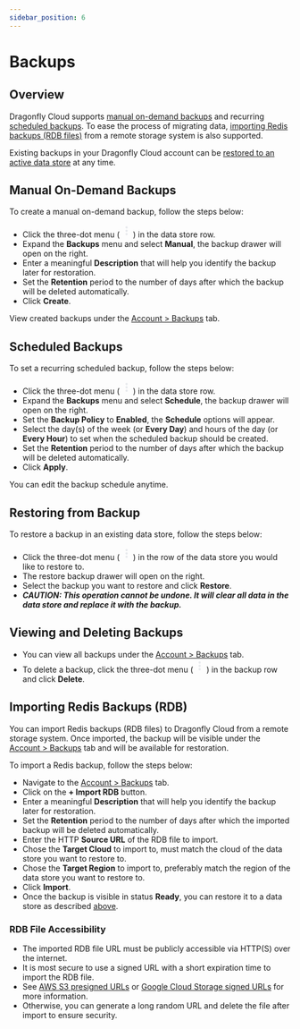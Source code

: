 ```yaml
---
sidebar_position: 6
---
```


# Backups

## Overview

Dragonfly Cloud supports [manual on-demand backups](#manual-on-demand-backups) and recurring [scheduled backups](#scheduled-backups).
To ease the process of migrating data, [importing Redis backups (RDB files)](#importing-redis-backups-rdb) from a remote storage system is also supported.

Existing backups in your Dragonfly Cloud account can be [restored to an active data store](#restoring-from-backup) at any time.

## Manual On-Demand Backups

To create a manual on-demand backup, follow the steps below:

- Click the three-dot menu (<svg xmlns="http://www.w3.org/2000/svg" height="24px" viewBox="0 -960 960 960" width="24px" fill="#e8eaed"><path d="M480-160q-33 0-56.5-23.5T400-240q0-33 23.5-56.5T480-320q33 0 56.5 23.5T560-240q0 33-23.5 56.5T480-160Zm0-240q-33 0-56.5-23.5T400-480q0-33 23.5-56.5T480-560q33 0 56.5 23.5T560-480q0 33-23.5 56.5T480-400Zm0-240q-33 0-56.5-23.5T400-720q0-33 23.5-56.5T480-800q33 0 56.5 23.5T560-720q0 33-23.5 56.5T480-640Z"/></svg>) in the data store row.
- Expand the **Backups** menu and select **Manual**, the backup drawer will open on the right.
- Enter a meaningful **Description** that will help you identify the backup later for restoration.
- Set the **Retention** period to the number of days after which the backup will be deleted automatically.
- Click **Create**.

View created backups under the [Account > Backups](https://dragonflydb.cloud/account/backups) tab.

## Scheduled Backups

To set a recurring scheduled backup, follow the steps below:

- Click the three-dot menu (<svg xmlns="http://www.w3.org/2000/svg" height="24px" viewBox="0 -960 960 960" width="24px" fill="#e8eaed"><path d="M480-160q-33 0-56.5-23.5T400-240q0-33 23.5-56.5T480-320q33 0 56.5 23.5T560-240q0 33-23.5 56.5T480-160Zm0-240q-33 0-56.5-23.5T400-480q0-33 23.5-56.5T480-560q33 0 56.5 23.5T560-480q0 33-23.5 56.5T480-400Zm0-240q-33 0-56.5-23.5T400-720q0-33 23.5-56.5T480-800q33 0 56.5 23.5T560-720q0 33-23.5 56.5T480-640Z"/></svg>) in the data store row.
- Expand the **Backups** menu and select **Schedule**, the backup drawer will open on the right.
- Set the **Backup Policy** to **Enabled**, the **Schedule** options will appear.
- Select the day(s) of the week (or **Every Day**) and hours of the day (or **Every Hour**) to set when the scheduled backup should be created.
- Set the **Retention** period to the number of days after which the backup will be deleted automatically.
- Click **Apply**.

You can edit the backup schedule anytime. 

## Restoring from Backup 

To restore a backup in an existing data store, follow the steps below:

- Click the three-dot menu (<svg xmlns="http://www.w3.org/2000/svg" height="24px" viewBox="0 -960 960 960" width="24px" fill="#e8eaed"><path d="M480-160q-33 0-56.5-23.5T400-240q0-33 23.5-56.5T480-320q33 0 56.5 23.5T560-240q0 33-23.5 56.5T480-160Zm0-240q-33 0-56.5-23.5T400-480q0-33 23.5-56.5T480-560q33 0 56.5 23.5T560-480q0 33-23.5 56.5T480-400Zm0-240q-33 0-56.5-23.5T400-720q0-33 23.5-56.5T480-800q33 0 56.5 23.5T560-720q0 33-23.5 56.5T480-640Z"/></svg>) in the row of the data store you would like to restore to.
- The restore backup drawer will open on the right.
- Select the backup you want to restore and click **Restore**.
- ***CAUTION: This operation cannot be undone. It will clear all data in the data store and replace it with the backup.***

## Viewing and Deleting Backups 

- You can view all backups under the [Account > Backups](https://dragonflydb.cloud/account/backups) tab.
- To delete a backup, click the three-dot menu (<svg xmlns="http://www.w3.org/2000/svg" height="24px" viewBox="0 -960 960 960" width="24px" fill="#e8eaed"><path d="M480-160q-33 0-56.5-23.5T400-240q0-33 23.5-56.5T480-320q33 0 56.5 23.5T560-240q0 33-23.5 56.5T480-160Zm0-240q-33 0-56.5-23.5T400-480q0-33 23.5-56.5T480-560q33 0 56.5 23.5T560-480q0 33-23.5 56.5T480-400Zm0-240q-33 0-56.5-23.5T400-720q0-33 23.5-56.5T480-800q33 0 56.5 23.5T560-720q0 33-23.5 56.5T480-640Z"/></svg>) in the backup row and click **Delete**.

## Importing Redis Backups (RDB)

You can import Redis backups (RDB files) to Dragonfly Cloud from a remote storage system.
Once imported, the backup will be visible under the [Account > Backups](https://dragonflydb.cloud/account/backups) tab and will be available for restoration.

To import a Redis backup, follow the steps below:

- Navigate to the [Account > Backups](https://dragonflydb.cloud/account/backups) tab.
- Click on the **+ Import RDB** button.
- Enter a meaningful **Description** that will help you identify the backup later for restoration.
- Set the **Retention** period to the number of days after which the imported backup will be deleted automatically.
- Enter the HTTP **Source URL** of the RDB file to import. 
- Chose the **Target Cloud** to import to, must match the cloud of the data store you want to restore to.
- Chose the **Target Region** to import to, preferably match the region of the data store you want to restore to.
- Click **Import**.
- Once the backup is visible in status **Ready**, you can restore it to a data store as described [above](#restoring-from-backup).

### RDB File Accessibility

- The imported RDB file URL must be publicly accessible via HTTP(S) over the internet.
- It is most secure to use a signed URL with a short expiration time to import the RDB file.
- See [AWS S3 presigned URLs](https://docs.aws.amazon.com/AmazonS3/latest/userguide/ShareObjectPreSignedURL.html) or [Google Cloud Storage signed URLs](https://cloud.google.com/storage/docs/access-control/signed-urls) for more information.
- Otherwise, you can generate a long random URL and delete the file after import to ensure security.  
